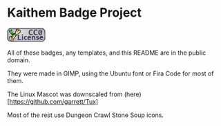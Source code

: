 
# Kaithem Badge Project

![Creative Commons Zero](cc0.png)


All of these badges, any templates, and this README are in the public domain.

They were made in GIMP, using the Ubuntu font or Fira Code for most of them.

The Linux Mascot was downscaled from (here)[https://github.com/garrett/Tux]

Most of the rest use Dungeon Crawl Stone Soup icons.
